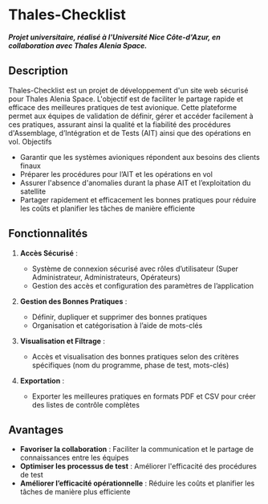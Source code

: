 # Thales-Checklist

***Projet universitaire, réalisé à l'Université Nice Côte-d'Azur, en collaboration avec Thales Alenia Space.***

## Description

Thales-Checklist est un projet de développement d'un site web sécurisé pour Thales Alenia Space. L'objectif est de faciliter le partage rapide et efficace des meilleures pratiques de test avionique. Cette plateforme permet aux équipes de validation de définir, gérer et accéder facilement à ces pratiques, assurant ainsi la qualité et la fiabilité des procédures d'Assemblage, d’Intégration et de Tests (AIT) ainsi que des opérations en vol.
Objectifs

- Garantir que les systèmes avioniques répondent aux besoins des clients finaux
- Préparer les procédures pour l’AIT et les opérations en vol
- Assurer l'absence d'anomalies durant la phase AIT et l’exploitation du satellite
- Partager rapidement et efficacement les bonnes pratiques pour réduire les coûts et planifier les tâches de manière efficiente

## Fonctionnalités

1) **Accès Sécurisé** :
    - Système de connexion sécurisé avec rôles d’utilisateur (Super Administrateur, Administrateurs, Opérateurs)
    - Gestion des accès et configuration des paramètres de l’application

2) **Gestion des Bonnes Pratiques** :
    - Définir, dupliquer et supprimer des bonnes pratiques
    - Organisation et catégorisation à l’aide de mots-clés

3) **Visualisation et Filtrage** :
    - Accès et visualisation des bonnes pratiques selon des critères spécifiques (nom du programme, phase de test, mots-clés)

4) **Exportation** :
    - Exporter les meilleures pratiques en formats PDF et CSV pour créer des listes de contrôle complètes

## Avantages

- **Favoriser la collaboration** : Faciliter la communication et le partage de connaissances entre les équipes
- **Optimiser les processus de test** : Améliorer l'efficacité des procédures de test
- **Améliorer l’efficacité opérationnelle** : Réduire les coûts et planifier les tâches de manière plus efficiente

